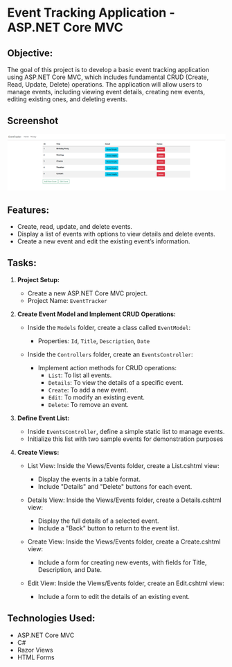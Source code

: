 # Event Tracking Application - ASP.NET Core MVC

## Objective:
The goal of this project is to develop a basic event tracking application using ASP.NET Core MVC, which includes fundamental CRUD (Create, Read, Update, Delete) operations. The application will allow users to manage events, including viewing event details, creating new events, editing existing ones, and deleting events.

## Screenshot
![Event Tracker](screenshot.png)

## Features:
- Create, read, update, and delete events.
- Display a list of events with options to view details and delete events.
- Create a new event and edit the existing event’s information.

## Tasks:

1. **Project Setup:**
   - Create a new ASP.NET Core MVC project.
   - Project Name: `EventTracker`

2. **Create Event Model and Implement CRUD Operations:**
   - Inside the `Models` folder, create a class called `EventModel`:
     - Properties: `Id`, `Title`, `Description`, `Date`
   
   - Inside the `Controllers` folder, create an `EventsController`:
     - Implement action methods for CRUD operations:
       - `List`: To list all events.
       - `Details`: To view the details of a specific event.
       - `Create`: To add a new event.
       - `Edit`: To modify an existing event.
       - `Delete`: To remove an event.

3. **Define Event List:**
   - Inside `EventsController`, define a simple static list to manage events.
   - Initialize this list with two sample events for demonstration purposes
  
4. **Create Views:**
     - List View: Inside the Views/Events folder, create a List.cshtml view:
       - Display the events in a table format.
       - Include "Details" and "Delete" buttons for each event.

    - Details View: Inside the Views/Events folder, create a Details.cshtml view:
       - Display the full details of a selected event.
       - Include a "Back" button to return to the event list.
     
    - Create View: Inside the Views/Events folder, create a Create.cshtml view:
       - Include a form for creating new events, with fields for Title, Description, and Date.

    - Edit View: Inside the Views/Events folder, create an Edit.cshtml view:
       - Include a form to edit the details of an existing event.

## Technologies Used:
- ASP.NET Core MVC
- C#
- Razor Views
- HTML Forms
